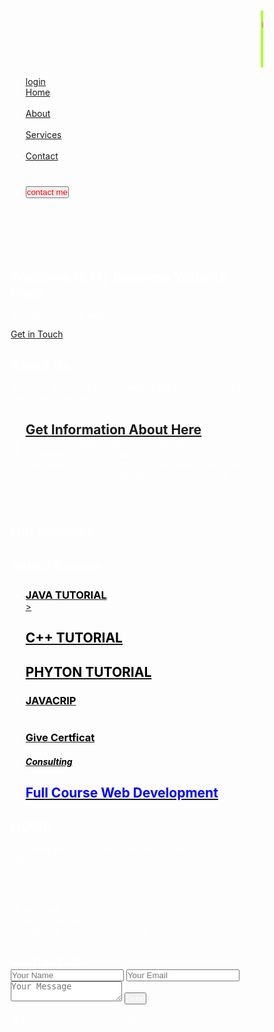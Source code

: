 <!DOCTYPE html>
<html lang="en">
<head>
  <meta charset="UTF-8" />
  <meta name="viewport" content="width=device-width, initial-scale=1.0" />
  <title>Your Business Name</title>
  <link rel="stylesheet" href="style.css">
</head>
<!--form of this website-->
<body>
<div>
<UL>
<link  href="#" type="background">
<link    href="#" type="displayM ">
<link href="#" type="button">
</UL>
</div>
  </section>
<!--section one /part 1-->
  <section id="home" class="hero" >
   <MARQUEE> <h1 style="color: fuchsia;background-color:greenyellow; font-size: 75px; animation-name: ayalsew;animation:ease-in-out;">
    THIS WEBSITE  PREPARED BY AYALSEW BIRHAN </h1></MARQUEE>
    <nav>
      <ul>
        <li><a href="">login</a></li>
        <li><a href="#home">Home</a></li>&nbsp;&nbsp;&nbsp;&nbsp;&nbsp;&nbsp;&nbsp;&nbsp;&nbsp;
        <li><a href="#about">About</a></li>&nbsp;&nbsp;&nbsp;&nbsp;&nbsp;&nbsp;&nbsp;&nbsp;&nbsp;
        <li><a href="#services">Services</a></li>&nbsp;&nbsp;&nbsp;&nbsp;&nbsp;&nbsp;&nbsp;&nbsp;&nbsp;
        <li><a href="#contact">Contact</a></li>&nbsp;&nbsp;&nbsp;&nbsp;&nbsp;&nbsp;&nbsp;&nbsp;&nbsp;
        <Li><h1><a  href="https://github.com/ay524"><button style="color: red;">contact me</button> </a></h1></Li>
      </ul>
    </nav>
    <br><br><br><br><br>
    <div class="container"   >
      <h2>Welcome to My  Business Website  Gage</h2>
      <p>We help you grow with confidence.</p>
      <a href="#contact" class="btn">Get in Touch</a>
    </div>
  </section>
<!---section  two / part 2-->
  <section id="about">
    <div class="container">
      <h2>About Us</h2>
      <p>We are a dedicated team providing top-notch services to help businesses thrive.</p>
      <ol type="A">
        <h1><U><A href="#">Get Information About Here</A></U></h1>
<li>this is best ioportinouty of  the education </li>
<li>command of can be respect  </li>
<li> education is the best chance of any level of peoples</li>
<li>finally every one can manage of her self/him self</li>

      </ol>
    </div>
  </section>
<!--section three /part 3-->
  <section id="services">
    <div class="container">
      <h2>Our Services</h2>
      <h1>Select  Course</h1>
      <ul class="services-list"  type="a">

     
<li> <a href="https://www.google.com/search?sca_esv=61a13a57b32382c3&sxsrf=AHTn8zoYQLZWGkF9nB5L86yIGuXlld6ysQ:1744442649324&q=programming+language+advanced+java+java+application+TUTORIAL+OF+JAVA&uds=ABqPDvztZD_Nu18FR6tNPw2cK_RR0AVK9F5DrhoGI4rUZGqhll1gT3XDwI36TW6yUJsOGbwHBCQzxZDrfE5QRqBJ0D8RavOuzJ10kFU_eSAeyy_ahXgunUeDT9OkD9-_S6DqROEg5wzfW6r7RqISQ4vvswMj6C4nlK3BXb4I2h8VBJJ2S0pGFy_rqPnUTnzoK-_GF2HEG83NnulQTMS946ssvhQvr1rkcg&udm=2&sa=X&ved=2ahUKEwjxssaj-9GMAxWLU6QEHT8HPH4QxKsJegQICxAB&ictx=0&biw=1280&bih=551&dpr=1.5"><h3 style="color: black;"> JAVA TUTORIAL</h3>></a> </li>
<li> <A href="https://www.google.com/search?sca_esv=61a13a57b32382c3&biw=1280&bih=551&sxsrf=AHTn8zpTPD7RXZ0fPZBVgJMzsfPWkdxsvg:1744442747413&q=C%2B%2B&source=lnms&fbs=ABzOT_CWdhQLP1FcmU5B0fn3xuWpA-dk4wpBWOGsoR7DG5zJBtqPJOgc7yJ5Xg-RjMdZnmmSWqE4cyJ0Nsw7LXF07DGzpiNpMXEjqN7ICFDxsz80yZs931vyX68b1u0rH2_ZwTpnU3zRFugG18lNLplCYWnXBjXeNGoRLS_UPutiIillFu_0kCeU5u9vrEKH25o7LhBhW_SQkWlQzEuDJwqbIGBhKbp7nw&sa=X&ved=2ahUKEwinrKnS-9GMAxXOUKQEHYeQBz8Q0pQJegQIEBAB"><H2 style="color: black;">C++ TUTORIAL</H2></A></li>
<li> <a href="https://www.google.com/search?sca_esv=61a13a57b32382c3&udm=2&biw=1280&bih=551&sxsrf=AHTn8zpwD8E08YICZZH2o986YbfvddM8sA:1744442931424&q=PYTHON&spell=1&sa=X&ved=2ahUKEwjIwIiq_NGMAxX1U6QEHekeMr4QkeECKAB6BAgHEAE"><h2 style="color: black;">PHYTON TUTORIAL</h2></a></li>
<li><a href="https://www.google.com/search?sca_esv=61a13a57b32382c3&udm=2&biw=1280&bih=551&sxsrf=AHTn8zrOdBrWYx7rZvP1INYkKhMYeY7rUw:1744443139351&q=JAVASCRIPT&spell=1&sa=X&ved=2ahUKEwjFnpuN_dGMAxWhVKQEHU47Ov4QkeECKAB6BAgHEAE"><h3 style="color: black;">JAVACRIP</h3></a>T</li>
        <li><a href="https://www.google.com/search?sca_esv=61a13a57b32382c3&udm=2&biw=1280&bih=551&sxsrf=AHTn8zpLIFomtLkHtWXHbuAgjq68TGU4Og:1744443264297&q=give+certificate+software+developer&spell=1&sa=X&ved=2ahUKEwiktuXI_dGMAxWfcaQEHW-2LXcQBSgAegQIBxAB"><h3 style="color: black;">Give Certficat</h3></a> </li>
        <li> <a href="#contact"><h5 style="color: black;">Consulting</h5></a></li>
        <li><a href="https://www.google.com/search?sca_esv=61a13a57b32382c3&udm=7&biw=1280&bih=551&sxsrf=AHTn8zoohsPIMedSMvqk32iugCh6gxH0cw:1744443556227&q=HTML+and+CSS+full+course+free&sa=X&ved=2ahUKEwiAuP_T_tGMAxUHU6QEHa_dBCUQ1QJ6BAgcEAE"> <H1 style="color: blue;">Full Course  Web Development</H1></a></li>
      </ul>
    </div>
  </section>
  <!--next section -->
<section >
<h1>HOME</h1>
<p>my homw page can contain so,many issue<br>like :-</p><br>
<ol type="A">
  <li>web sense</li>
  <Li>web app</Li>
  <Li>web base server </Li>
  <li>web site security server code </li>
</ol>



</section>





<!--section four /part 4-->
  <section id="contact">
    <div class="container">
      <h2>Contact Us</h2>
      <form id="contact-form" method="post"  >
        <input type="text" placeholder="Your Name" required />
        <input type="email" placeholder="Your Email" required />
        <textarea placeholder="Your Message" required></textarea>
        <button type="submit">Send</button>
      </form>
    </div>
  </section>
  <!--next  style -->
<style>* {
  margin: 0;
  padding: 0;
  box-sizing: border-box;
  color: white;
 
}
header div{
width: 100%;
height: 100PX;








}

body {
  background-image: url('https://images.pexels.com/photos/8938679/pexels-photo-8938679.jpeg?auto=compress&cs=tinysrgb&w=1260&h=750&dpr=2');
  font-family: 'Segoe UI', sans-serif;
  line-height: 1.6;
  color: #fff;
}

h1 {
  color: greenyellow;
  text-align: center;
}

h1 u a {
  color: white;
  text-decoration: underline;
}

.container {
  width: 80%;
  max-width: 1100px;
  margin: auto;
  padding: 15px;
}

header {
  background: #333;
  color: #fff;
  padding: 20px 0;
}

nav {
  float: right;
}

nav ul {
  list-style: none;
  display: flex;
  gap: 15px;
}

nav ul li a {

font-weight: bold;
font-size: 43px;
 
}

section {
width: 100%;
color: white;
background-color: black;




}

section {
  background-image: url('https://encrypted-tbn0.gstatic.com/images?q=tbn:ANd9GcRc2FYzNUBv8IoFfiJXMSNWlK2UkAV-SHs74Q&s');
  padding: 70px 0;
}

.hero {
  background-image: url('https://images.pexels.com/photos/8938679/pexels-photo-8938679.jpeg?auto=compress&cs=tinysrgb&w=1260&h=750&dpr=2');
  color: white;
  width: 100%;
  padding: 70px 0;
  height: 654px;
  text-align: center;
}

.hero h2 {
  font-size: 2.5rem;
  background-color: black;
}

.btn {
  background: #ffffff;
  color: #007bff;
  padding: 10px 20px;
  text-decoration: none;
  display: inline-block;
  margin-top: 20px;
  border-radius: 5px;
}

.services-list {
  list-style: none;
  display: flex;
  flex-wrap: wrap;
  gap: 20px;
}

.services-list li {
  background: #f4f4f4;
  color: #000;
  padding: 20px;
  flex: 1;
  text-align: center;
  border-radius: 5px;
}

form input,
form textarea {
  display: block;
  width: 100%;
  margin-bottom: 20px;
  padding: 10px;
  border: none;
  border-radius: 4px;
}

form button {
  padding: 10px 20px;
  background: #007bff;
  color: #fff;
  border: none;
  cursor: pointer;
  border-radius: 4px;
}

input:hover,
textarea:hover {
  background-color: black;
  color: white;
}

footer {
  background: #222;
  color: #fff;
  text-align: center;
  padding: 20px 0;
}
ul li{
background-image: url('https://encrypted-tbn0.gstatic.com/images?q=tbn:ANd9GcQSmLhFUXhnsVu6eXQzZ4yY3yAceHsh_dRdYg&s');





}
</style>
  <footer>
    <div class="container">
      <p>&copy; 2025 Your Business. All rights reserved.</p>
    </div>
  </footer>

  
</body>
</html>
